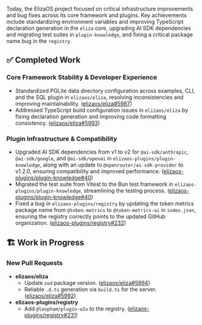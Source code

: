 Today, the ElizaOS project focused on critical infrastructure improvements and bug fixes across its core framework and plugins. Key achievements include standardizing environment variables and improving TypeScript declaration generation in the `eliza` core, upgrading AI SDK dependencies and migrating test suites in `plugin-knowledge`, and fixing a critical package name bug in the `registry`.

## ✅ Completed Work

### Core Framework Stability & Developer Experience
*   Standardized PGLite data directory configuration across examples, CLI, and the SQL plugin in `elizaos/eliza`, resolving inconsistencies and improving maintainability. ([elizaos/eliza#5987](https://github.com/elizaos/eliza/pull/5987))
*   Addressed TypeScript build configuration issues in `elizaos/eliza` by fixing declaration generation and improving code formatting consistency. ([elizaos/eliza#5993](https://github.com/elizaos/eliza/pull/5993))

### Plugin Infrastructure & Compatibility
*   Upgraded AI SDK dependencies from v1 to v2 for `@ai-sdk/anthropic`, `@ai-sdk/google`, and `@ai-sdk/openai` in `elizaos-plugins/plugin-knowledge`, along with an update to `@openrouter/ai-sdk-provider` to v1.2.0, ensuring compatibility and improved performance. ([elizaos-plugins/plugin-knowledge#40](https://github.com/elizaos-plugins/plugin-knowledge/pull/40))
*   Migrated the test suite from Vitest to the Bun test framework in `elizaos-plugins/plugin-knowledge`, streamlining the testing process. ([elizaos-plugins/plugin-knowledge#40](https://github.com/elizaos-plugins/plugin-knowledge/pull/40))
*   Fixed a bug in `elizaos-plugins/registry` by updating the token metrics package name from `@token-metrics` to `@token-metrics-ai` in `index.json`, ensuring the registry correctly points to the updated GitHub organization. ([elizaos-plugins/registry#232](https://github.com/elizaos-plugins/registry/pull/232))

## 🏗️ Work in Progress

### New Pull Requests
*   **elizaos/eliza**
    *   Update `zod` package version. ([elizaos/eliza#5994](https://github.com/elizaos/eliza/pull/5994))
    *   Reliable `.d.ts` generation via `build.ts` for the server. ([elizaos/eliza#5992](https://github.com/elizaos/eliza/pull/5992))
*   **elizaos-plugins/registry**
    *   Add `@leopham/plugin-u2u` to the registry. ([elizaos-plugins/registry#231](https://github.com/elizaos-plugins/registry/pull/231))